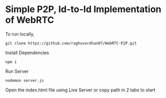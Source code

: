 # Simple P2P, Id-to-Id Implementation of WebRTC

To run locally, 
```
git clone https://github.com/raghuvardhan07/WebRTC-P2P.git
```
Install Dependencies
```
npm i
```
Run Server
```
nodemon server.js
```
Open the index.html file using Live Server or copy path in 2 tabs to start
